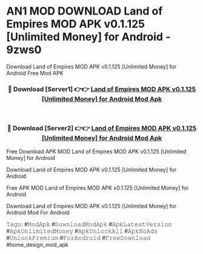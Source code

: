 # AN1 MOD DOWNLOAD Land of Empires MOD APK v0.1.125 [Unlimited Money] for Android - 9zws0
Download Land of Empires MOD APK v0.1.125 [Unlimited Money] for Android Free Mod APK

<div align="center">
<h3>🔴 Download [Server1] 👉👉 <a href="https://apk-comot.site?title=Land_of_Empires_MOD_APK_v0.1.125_[Unlimited_Money]_for_Android">Land of Empires MOD APK v0.1.125 [Unlimited Money] for Android Mod Apk</a></h3><br>

<h3>🔴 Download [Server2] 👉👉 <a href="https://apk-comot.site?title=Land_of_Empires_MOD_APK_v0.1.125_[Unlimited_Money]_for_Android">Land of Empires MOD APK v0.1.125 [Unlimited Money] for Android Mod Apk</a></h3>
</div>


Free Download APK MOD Land of Empires MOD APK v0.1.125 [Unlimited Money] for Android

Download Land of Empires MOD APK v0.1.125 [Unlimited Money] for Android 

Free APK MOD Land of Empires MOD APK v0.1.125 [Unlimited Money] for Android 

Download Land of Empires MOD APK v0.1.125 [Unlimited Money] for Android Mod For Android

𝚃𝚊𝚐𝚜: #𝙼𝚘𝚍𝙰𝚙𝚔 #𝙳𝚘𝚠𝚗𝚕𝚘𝚊𝚍𝙼𝚘𝚍𝙰𝚙𝚔 #𝙰𝚙𝚔𝙻𝚊𝚝𝚎𝚜𝚝𝚅𝚎𝚛𝚜𝚒𝚘𝚗 #𝙰𝚙𝚔𝚄𝚗𝚕𝚒𝚖𝚒𝚝𝚎𝚍𝙼𝚘𝚗𝚎𝚢 #𝙰𝚙𝚔𝚄𝚗𝚕𝚘𝚌𝚔𝙰𝚕𝚕 #𝙰𝚙𝚔𝙽𝚘𝙰𝚍𝚜 #𝚄𝚗𝚕𝚘𝚌𝚔𝙿𝚛𝚎𝚖𝚒𝚞𝚖 #𝙵𝚘𝚛𝙰𝚗𝚍𝚛𝚘𝚒𝚍 #𝙵𝚛𝚎𝚎𝙳𝚘𝚠𝚗𝚕𝚘𝚊𝚍 #home_design_mod_apk
